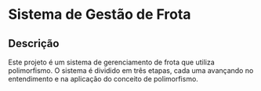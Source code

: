 # Sistema de Gestão de Frota

## Descrição

Este projeto é um sistema de gerenciamento de frota que utiliza polimorfismo. O sistema é dividido em três etapas, cada uma avançando no entendimento e na aplicação do conceito de polimorfismo.
